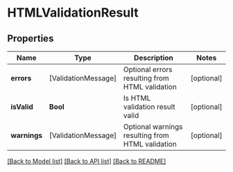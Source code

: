 # HTMLValidationResult

## Properties
Name | Type | Description | Notes
------------ | ------------- | ------------- | -------------
**errors** | [ValidationMessage] | Optional errors resulting from HTML validation | [optional] 
**isValid** | **Bool** | Is HTML validation result valid | [optional] 
**warnings** | [ValidationMessage] | Optional warnings resulting from HTML validation | [optional] 

[[Back to Model list]](../README#documentation-for-models) [[Back to API list]](../README#documentation-for-api-endpoints) [[Back to README]](../README)


